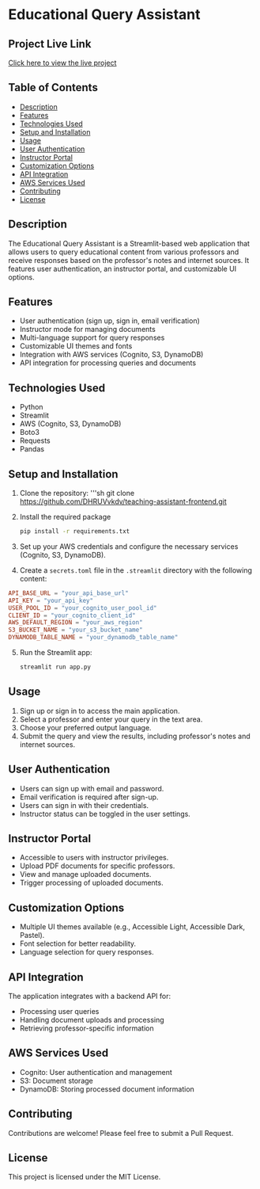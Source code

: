 # Educational Query Assistant

## Project Live Link

[Click here to view the live project](https://teachingassistant-dv.streamlit.app/)

## Table of Contents

- [Description](#description)
- [Features](#features)
- [Technologies Used](#technologies-used)
- [Setup and Installation](#setup-and-installation)
- [Usage](#usage)
- [User Authentication](#user-authentication)
- [Instructor Portal](#instructor-portal)
- [Customization Options](#customization-options)
- [API Integration](#api-integration)
- [AWS Services Used](#aws-services-used)
- [Contributing](#contributing)
- [License](#license)

## Description

The Educational Query Assistant is a Streamlit-based web application that allows users to query educational content from various professors and receive responses based on the professor's notes and internet sources. It features user authentication, an instructor portal, and customizable UI options.

## Features

- User authentication (sign up, sign in, email verification)
- Instructor mode for managing documents
- Multi-language support for query responses
- Customizable UI themes and fonts
- Integration with AWS services (Cognito, S3, DynamoDB)
- API integration for processing queries and documents

## Technologies Used

- Python
- Streamlit
- AWS (Cognito, S3, DynamoDB)
- Boto3
- Requests
- Pandas

## Setup and Installation

1. Clone the repository:
   '''sh
   git clone https://github.com/DHRUVvkdv/teaching-assistant-frontend.git

2. Install the required package
   ```sh
   pip install -r requirements.txt
   ```
3. Set up your AWS credentials and configure the necessary services (Cognito, S3, DynamoDB).
4. Create a `secrets.toml` file in the `.streamlit` directory with the following content:

```toml
API_BASE_URL = "your_api_base_url"
API_KEY = "your_api_key"
USER_POOL_ID = "your_cognito_user_pool_id"
CLIENT_ID = "your_cognito_client_id"
AWS_DEFAULT_REGION = "your_aws_region"
S3_BUCKET_NAME = "your_s3_bucket_name"
DYNAMODB_TABLE_NAME = "your_dynamodb_table_name"
```

5. Run the Streamlit app:
   ```sh
   streamlit run app.py
   ```

## Usage

1. Sign up or sign in to access the main application.
2. Select a professor and enter your query in the text area.
3. Choose your preferred output language.
4. Submit the query and view the results, including professor's notes and internet sources.

## User Authentication

- Users can sign up with email and password.
- Email verification is required after sign-up.
- Users can sign in with their credentials.
- Instructor status can be toggled in the user settings.

## Instructor Portal

- Accessible to users with instructor privileges.
- Upload PDF documents for specific professors.
- View and manage uploaded documents.
- Trigger processing of uploaded documents.

## Customization Options

- Multiple UI themes available (e.g., Accessible Light, Accessible Dark, Pastel).
- Font selection for better readability.
- Language selection for query responses.

## API Integration

The application integrates with a backend API for:

- Processing user queries
- Handling document uploads and processing
- Retrieving professor-specific information

## AWS Services Used

- Cognito: User authentication and management
- S3: Document storage
- DynamoDB: Storing processed document information

## Contributing

Contributions are welcome! Please feel free to submit a Pull Request.

## License

This project is licensed under the MIT License.
